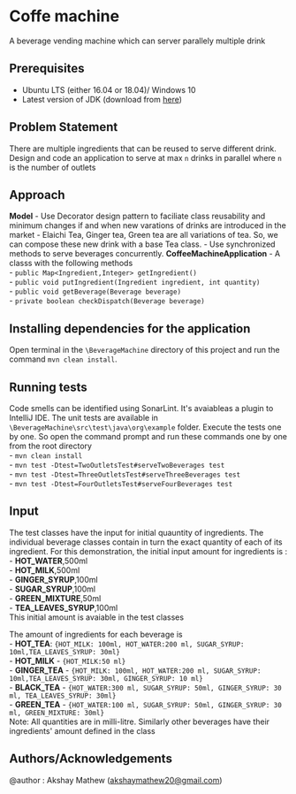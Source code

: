 # Coffe machine
A beverage vending machine which can server parallely multiple drink

## Prerequisites
* Ubuntu LTS (either 16.04 or 18.04)/ Windows 10
* Latest version of JDK (download from [here](https://www.oracle.com/in/java/technologies/javase/jdk12-archive-downloads.html))

## Problem Statement
There are multiple ingredients that can be reused to serve different drink. Design and code an application to serve at max `n` drinks in parallel where `n` is the number of outlets 
## Approach

**Model**
    - Use Decorator design pattern to faciliate class reusability and minimum changes if and when new varations of drinks are introduced in the market
    - Elaichi Tea, Ginger tea, Green tea are all variations of tea. So, we can compose these new drink with a base Tea class.
    - Use synchronized methods to serve beverages concurrently.
**CoffeeMachineApplication**
    - A classs with the following methods<br />
        - `public Map<Ingredient,Integer> getIngredient()`<br />
        - `public void putIngredient(Ingredient ingredient, int quantity)`<br />
        - `public void getBeverage(Beverage beverage)`<br />
        - `private boolean checkDispatch(Beverage beverage)`<br />

## Installing dependencies for the application
Open terminal in the `\BeverageMachine` directory of this project and run the command `mvn clean install`.

## Running tests
Code smells can be identified using SonarLint. It's avaiableas a plugin to IntelliJ IDE. The unit tests are available in `\BeverageMachine\src\test\java\org\example` folder. Execute the tests one by one. So open the command prompt and run these commands one by one from the root directory<br />
    - `mvn clean install`<br />
    - `mvn test -Dtest=TwoOutletsTest#serveTwoBeverages test`<br />
    - `mvn test -Dtest=ThreeOutletsTest#serveThreeBeverages test`<br />
    - `mvn test -Dtest=FourOutletsTest#serveFourBeverages test`<br />
    
## Input
The test classes have the input for initial quauntity of ingredients. The individual beverage classes contain in turn the exact quantity of each of its ingredient. For this demonstration, the initial input amount for ingredients is :<br />
    - **HOT_WATER**,500ml<br />
    - **HOT_MILK**,500ml<br />
     - **GINGER_SYRUP**,100ml<br />
        - **SUGAR_SYRUP**,100ml<br />
      - **GREEN_MIXTURE**,50ml<br />
    - **TEA_LEAVES_SYRUP**,100ml<br />
    This initial amount is avaiable in the test classes
    
The amount of ingredients for each beverage is <br />
    - **HOT_TEA**: `{HOT_MILK: 100ml, HOT_WATER:200 ml, SUGAR_SYRUP: 10ml,TEA_LEAVES_SYRUP: 30ml}`<br />
    - **HOT_MILK** - `{HOT_MILK:50 ml}`<br />
    - **GINGER_TEA** - `{HOT_MILK: 100ml, HOT_WATER:200 ml, SUGAR_SYRUP: 10ml,TEA_LEAVES_SYRUP: 30ml, GINGER_SYRUP: 10 ml}`<br />
    - **BLACK_TEA** - `{HOT_WATER:300 ml, SUGAR_SYRUP: 50ml, GINGER_SYRUP: 30 ml, TEA_LEAVES_SYRUP: 30ml}`<br />
    - **GREEN_TEA** - `{HOT_WATER:100 ml, SUGAR_SYRUP: 50ml, GINGER_SYRUP: 30 ml, GREEN_MIXTURE: 30ml}`<br />
    Note: All quantities are in milli-litre. Similarly other beverages have their ingredients' amount defined in the class
## Authors/Acknowledgements
@author : Akshay Mathew (akshaymathew20@gmail.com)

